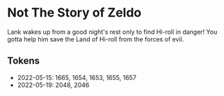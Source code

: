 # Not The Story of Zeldo
Lank wakes up from a good night's rest only to find Hi-roll in danger! You gotta
help him save the Land of Hi-roll from the forces of evil.

## Tokens
- 2022-05-15: 1665, 1654, 1653, 1655, 1657
- 2022-05-19: 2048, 2046
